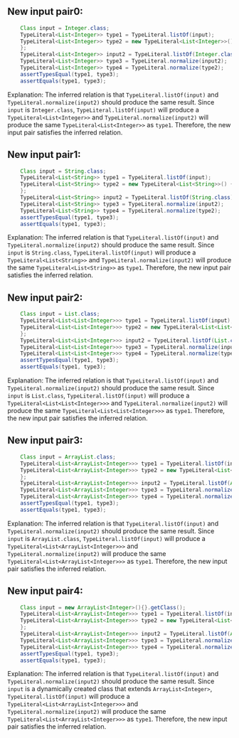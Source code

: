## New input pair0:
```java
    Class input = Integer.class;
    TypeLiteral<List<Integer>> type1 = TypeLiteral.listOf(input);
    TypeLiteral<List<Integer>> type2 = new TypeLiteral<List<Integer>>() {
    };
    TypeLiteral<List<Integer>> input2 = TypeLiteral.listOf(Integer.class);
    TypeLiteral<List<Integer>> type3 = TypeLiteral.normalize(input2);
    TypeLiteral<List<Integer>> type4 = TypeLiteral.normalize(type2);
    assertTypesEqual(type1, type3);
    assertEquals(type1, type3);
```

Explanation:
The inferred relation is that `TypeLiteral.listOf(input)` and `TypeLiteral.normalize(input2)` should produce the same result. Since `input` is `Integer.class`, `TypeLiteral.listOf(input)` will produce a `TypeLiteral<List<Integer>>` and `TypeLiteral.normalize(input2)` will produce the same `TypeLiteral<List<Integer>>` as `type1`. Therefore, the new input pair satisfies the inferred relation.

## New input pair1:
```java
    Class input = String.class;
    TypeLiteral<List<String>> type1 = TypeLiteral.listOf(input);
    TypeLiteral<List<String>> type2 = new TypeLiteral<List<String>>() {
    };
    TypeLiteral<List<String>> input2 = TypeLiteral.listOf(String.class);
    TypeLiteral<List<String>> type3 = TypeLiteral.normalize(input2);
    TypeLiteral<List<String>> type4 = TypeLiteral.normalize(type2);
    assertTypesEqual(type1, type3);
    assertEquals(type1, type3);
```

Explanation:
The inferred relation is that `TypeLiteral.listOf(input)` and `TypeLiteral.normalize(input2)` should produce the same result. Since `input` is `String.class`, `TypeLiteral.listOf(input)` will produce a `TypeLiteral<List<String>>` and `TypeLiteral.normalize(input2)` will produce the same `TypeLiteral<List<String>>` as `type1`. Therefore, the new input pair satisfies the inferred relation.

## New input pair2:
```java
    Class input = List.class;
    TypeLiteral<List<List<Integer>>> type1 = TypeLiteral.listOf(input);
    TypeLiteral<List<List<Integer>>> type2 = new TypeLiteral<List<List<Integer>>>() {
    };
    TypeLiteral<List<List<Integer>>> input2 = TypeLiteral.listOf(List.class);
    TypeLiteral<List<List<Integer>>> type3 = TypeLiteral.normalize(input2);
    TypeLiteral<List<List<Integer>>> type4 = TypeLiteral.normalize(type2);
    assertTypesEqual(type1, type3);
    assertEquals(type1, type3);
```

Explanation:
The inferred relation is that `TypeLiteral.listOf(input)` and `TypeLiteral.normalize(input2)` should produce the same result. Since `input` is `List.class`, `TypeLiteral.listOf(input)` will produce a `TypeLiteral<List<List<Integer>>>` and `TypeLiteral.normalize(input2)` will produce the same `TypeLiteral<List<List<Integer>>>` as `type1`. Therefore, the new input pair satisfies the inferred relation.

## New input pair3:
```java
    Class input = ArrayList.class;
    TypeLiteral<List<ArrayList<Integer>>> type1 = TypeLiteral.listOf(input);
    TypeLiteral<List<ArrayList<Integer>>> type2 = new TypeLiteral<List<ArrayList<Integer>>>() {
    };
    TypeLiteral<List<ArrayList<Integer>>> input2 = TypeLiteral.listOf(ArrayList.class);
    TypeLiteral<List<ArrayList<Integer>>> type3 = TypeLiteral.normalize(input2);
    TypeLiteral<List<ArrayList<Integer>>> type4 = TypeLiteral.normalize(type2);
    assertTypesEqual(type1, type3);
    assertEquals(type1, type3);
```

Explanation:
The inferred relation is that `TypeLiteral.listOf(input)` and `TypeLiteral.normalize(input2)` should produce the same result. Since `input` is `ArrayList.class`, `TypeLiteral.listOf(input)` will produce a `TypeLiteral<List<ArrayList<Integer>>>` and `TypeLiteral.normalize(input2)` will produce the same `TypeLiteral<List<ArrayList<Integer>>>` as `type1`. Therefore, the new input pair satisfies the inferred relation.

## New input pair4:
```java
    Class input = new ArrayList<Integer>(){}.getClass();
    TypeLiteral<List<ArrayList<Integer>>> type1 = TypeLiteral.listOf(input);
    TypeLiteral<List<ArrayList<Integer>>> type2 = new TypeLiteral<List<ArrayList<Integer>>>() {
    };
    TypeLiteral<List<ArrayList<Integer>>> input2 = TypeLiteral.listOf(ArrayList.class);
    TypeLiteral<List<ArrayList<Integer>>> type3 = TypeLiteral.normalize(input2);
    TypeLiteral<List<ArrayList<Integer>>> type4 = TypeLiteral.normalize(type2);
    assertTypesEqual(type1, type3);
    assertEquals(type1, type3);
```

Explanation:
The inferred relation is that `TypeLiteral.listOf(input)` and `TypeLiteral.normalize(input2)` should produce the same result. Since `input` is a dynamically created class that extends `ArrayList<Integer>`, `TypeLiteral.listOf(input)` will produce a `TypeLiteral<List<ArrayList<Integer>>>` and `TypeLiteral.normalize(input2)` will produce the same `TypeLiteral<List<ArrayList<Integer>>>` as `type1`. Therefore, the new input pair satisfies the inferred relation.
